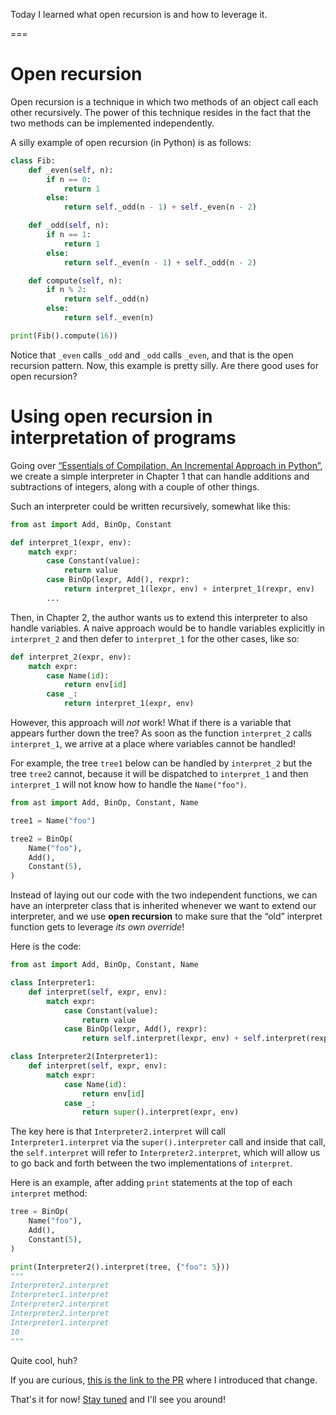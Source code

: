 Today I learned what open recursion is and how to leverage it.

===

# Open recursion

Open recursion is a technique in which two methods of an object call each other recursively.
The power of this technique resides in the fact that the two methods can be implemented independently.

A silly example of open recursion (in Python) is as follows:

```py
class Fib:
    def _even(self, n):
        if n == 0:
            return 1
        else:
            return self._odd(n - 1) + self._even(n - 2)

    def _odd(self, n):
        if n == 1:
            return 1
        else:
            return self._even(n - 1) + self._odd(n - 2)

    def compute(self, n):
        if n % 2:
            return self._odd(n)
        else:
            return self._even(n)

print(Fib().compute(16))
```

Notice that `_even` calls `_odd` and `_odd` calls `_even`, and that is the open recursion pattern.
Now, this example is pretty silly.
Are there good uses for open recursion?


# Using open recursion in interpretation of programs

Going over [“Essentials of Compilation, An Incremental Approach in Python”](https://github.com/IUCompilerCourse/Essentials-of-Compilation), we create a simple interpreter in Chapter 1 that can handle additions and subtractions of integers, along with a couple of other things.

Such an interpreter could be written recursively, somewhat like this:

```py
from ast import Add, BinOp, Constant

def interpret_1(expr, env):
    match expr:
        case Constant(value):
            return value
        case BinOp(lexpr, Add(), rexpr):
            return interpret_1(lexpr, env) + interpret_1(rexpr, env)
        ...
```

Then, in Chapter 2, the author wants us to extend this interpreter to also handle variables.
A naive approach would be to handle variables explicitly in `interpret_2` and then defer to `interpret_1` for the other cases, like so:

```py
def interpret_2(expr, env):
    match expr:
        case Name(id):
            return env[id]
        case _:
            return interpret_1(expr, env)
```

However, this approach will _not_ work!
What if there is a variable that appears further down the tree?
As soon as the function `interpret_2` calls `interpret_1`, we arrive at a place where variables cannot be handled!

For example, the tree `tree1` below can be handled by `interpret_2` but the tree `tree2` cannot, because it will be dispatched to `interpret_1` and then `interpret_1` will not know how to handle the `Name("foo")`.


```py
from ast import Add, BinOp, Constant, Name

tree1 = Name("foo")

tree2 = BinOp(
    Name("foo"),
    Add(),
    Constant(5),
)
```

Instead of laying out our code with the two independent functions, we can have an interpreter class that is inherited whenever we want to extend our interpreter, and we use **open recursion** to make sure that the “old” interpret function gets to leverage _its own override_!

Here is the code:

```py
from ast import Add, BinOp, Constant, Name

class Interpreter1:
    def interpret(self, expr, env):
        match expr:
            case Constant(value):
                return value
            case BinOp(lexpr, Add(), rexpr):
                return self.interpret(lexpr, env) + self.interpret(rexpr, env)

class Interpreter2(Interpreter1):
    def interpret(self, expr, env):
        match expr:
            case Name(id):
                return env[id]
            case _:
                return super().interpret(expr, env)
```

The key here is that `Interpreter2.interpret` will call `Interpreter1.interpret` via the `super().interpreter` call and inside that call, the `self.interpret` will refer to `Interpreter2.interpret`, which will allow us to go back and forth between the two implementations of `interpret`.

Here is an example, after adding `print` statements at the top of each `interpret` method:

```py
tree = BinOp(
    Name("foo"),
    Add(),
    Constant(5),
)

print(Interpreter2().interpret(tree, {"foo": 5}))
"""
Interpreter2.interpret
Interpreter1.interpret
Interpreter2.interpret
Interpreter2.interpret
Interpreter1.interpret
10
"""
```

Quite cool, huh?


If you are curious, [this is the link to the PR](https://github.com/Textualize/textual/pull/2758) where I introduced that change.


That's it for now! [Stay tuned][subscribe] and I'll see you around!

[subscribe]: /subscribe
